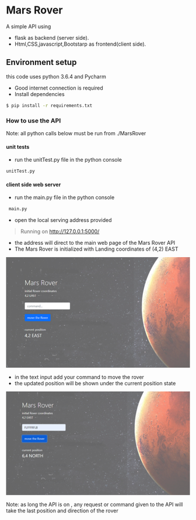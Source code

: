 # Mars Rover
 A simple API using 
-  flask as backend (server side).
-  Html,CSS,javascript,Bootstarp as frontend(client side).


 
## Environment setup
 this code uses python 3.6.4 and Pycharm
- Good internet connection is required
- Install dependencies
```bash
$ pip install -r requirements.txt
```

### How to use the API

Note: all python calls below must be run from ./MarsRover 

#### unit tests
- run the unitTest.py file in the python console
 ```bash
 unitTest.py
```
#### client side web server
- run the main.py file in the python console

```bash
 main.py
```
- open the local serving address provided

>Running on http://127.0.0.1:5000/ 

- the address will direct to the main web page of the Mars Rover API
- The Mars Rover is initialized with Landing coordinates of (4,2) EAST 

![main-web-page](https://github.com/EbtihalSherif/Mars-Rover/blob/main/images/main%20web%20page.PNG)

- in the text input add your command to move the rover
- the updated position will be shown under the current position state

![moved-rover](https://raw.githubusercontent.com/EbtihalSherif/Mars-Rover/main/images/moved%20rover.PNG)

Note: as long the API is on , any request or command given to the API will take the last position and direction of the rover 






 
 
